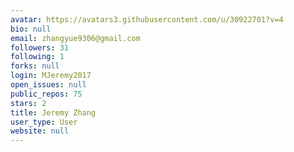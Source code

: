 ```yaml
---
avatar: https://avatars3.githubusercontent.com/u/30922701?v=4
bio: null
email: zhangyue9306@gmail.com
followers: 31
following: 1
forks: null
login: MJeremy2017
open_issues: null
public_repos: 75
stars: 2
title: Jeremy Zhang
user_type: User
website: null
---
```

